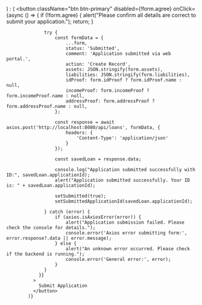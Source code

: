 ) : (
              <button
                className="btn btn-primary"
                disabled={!form.agree}
                onClick={async () => {
                  if (!form.agree) {
                      alert("Please confirm all details are correct to submit your application.");
                      return;
                  }
                  
                  try {
                      const formData = {
                          ...form,
                          status: 'Submitted',
                          comment: 'Application submitted via web portal.',
                          action: 'Create Record',
                          assets: JSON.stringify(form.assets),
                          liabilities: JSON.stringify(form.liabilities),
                          idProof: form.idProof ? form.idProof.name : null,
                          incomeProof: form.incomeProof ? form.incomeProof.name : null,
                          addressProof: form.addressProof ? form.addressProof.name : null,
                      };

                      const response = await axios.post('http://localhost:8080/api/loans', formData, {
                          headers: {
                              'Content-Type': 'application/json'
                          }
                      });

                      const savedLoan = response.data;
                      
                      console.log("Application submitted successfully with ID:", savedLoan.applicationId);
                      alert("Application submitted successfully. Your ID is: " + savedLoan.applicationId);

                      setSubmitted(true);
                      setSubmittedApplicationId(savedLoan.applicationId);

                  } catch (error) {
                      if (axios.isAxiosError(error)) {
                          alert("Application submission failed. Please check the console for details.");
                          console.error('Axios error submitting form:', error.response?.data || error.message);
                      } else {
                          alert("An unknown error occurred. Please check if the backend is running.");
                          console.error('General error:', error);
                      }
                  }
                }}
              >
                Submit Application
              </button>
            )}
